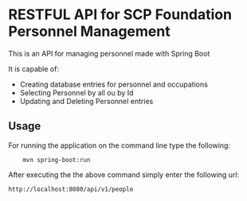 # RESTFUL API for SCP Foundation Personnel Management

This is an API for managing personnel made with Spring Boot

It is capable of:

* Creating database entries for personnel and occupations
* Selecting Personnel by all ou by Id
* Updating and Deleting Personnel entries


## Usage
For running the application on the command line type the following:
```shell
    mvn spring-boot:run
```
After executing the the above command simply enter the following url:
```
http://localhost:8080/api/v1/people
```
